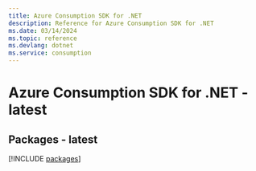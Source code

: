 ```yaml
---
title: Azure Consumption SDK for .NET
description: Reference for Azure Consumption SDK for .NET
ms.date: 03/14/2024
ms.topic: reference
ms.devlang: dotnet
ms.service: consumption
---
```

# Azure Consumption SDK for .NET - latest
## Packages - latest
[!INCLUDE [packages](consumption-index.md)]